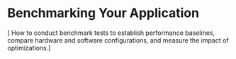 # Benchmarking Your Application

[ How to conduct benchmark tests to establish performance baselines, compare hardware and software configurations, and measure the impact of optimizations.]
